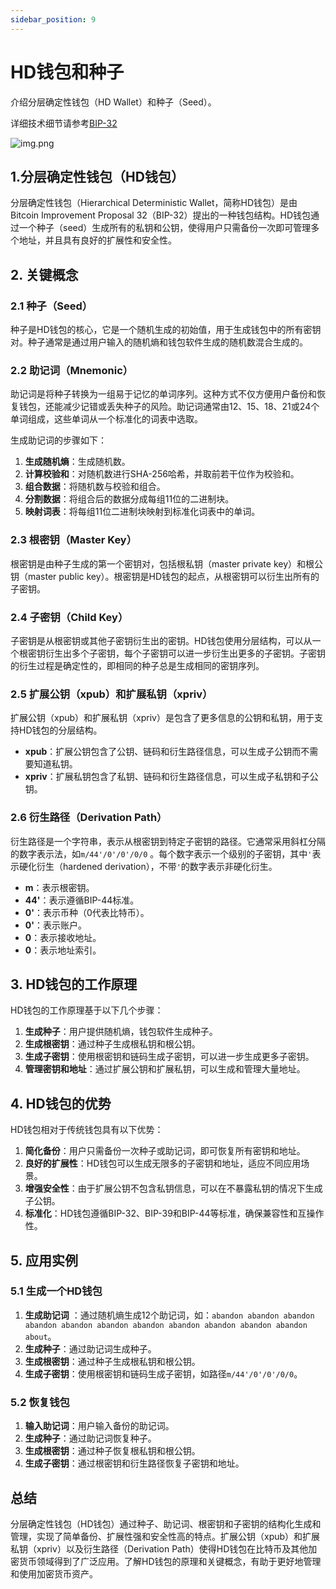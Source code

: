 ```yaml
---
sidebar_position: 9
---
```


# HD钱包和种子

介绍分层确定性钱包（HD Wallet）和种子（Seed）。

详细技术细节请参考[BIP-32](https://github.com/bitcoin/bips/blob/master/bip-0032.mediawiki)

![img.png](/img/bitcoin-hd.png)

## 1.分层确定性钱包（HD钱包）

分层确定性钱包（Hierarchical Deterministic Wallet，简称HD钱包）是由Bitcoin Improvement Proposal
32（BIP-32）提出的一种钱包结构。HD钱包通过一个种子（seed）生成所有的私钥和公钥，使得用户只需备份一次即可管理多个地址，并且具有良好的扩展性和安全性。

## 2. 关键概念

### 2.1 种子（Seed）

种子是HD钱包的核心，它是一个随机生成的初始值，用于生成钱包中的所有密钥对。种子通常是通过用户输入的随机熵和钱包软件生成的随机数混合生成的。

### 2.2 助记词（Mnemonic）

助记词是将种子转换为一组易于记忆的单词序列。这种方式不仅方便用户备份和恢复钱包，还能减少记错或丢失种子的风险。助记词通常由12、15、18、21或24个单词组成，这些单词从一个标准化的词表中选取。

生成助记词的步骤如下：

1. **生成随机熵**：生成随机数。
2. **计算校验和**：对随机数进行SHA-256哈希，并取前若干位作为校验和。
3. **组合数据**：将随机数与校验和组合。
4. **分割数据**：将组合后的数据分成每组11位的二进制块。
5. **映射词表**：将每组11位二进制块映射到标准化词表中的单词。

### 2.3 根密钥（Master Key）

根密钥是由种子生成的第一个密钥对，包括根私钥（master private key）和根公钥（master public key）。根密钥是HD钱包的起点，从根密钥可以衍生出所有的子密钥。

### 2.4 子密钥（Child Key）

子密钥是从根密钥或其他子密钥衍生出的密钥。HD钱包使用分层结构，可以从一个根密钥衍生出多个子密钥，每个子密钥可以进一步衍生出更多的子密钥。子密钥的衍生过程是确定性的，即相同的种子总是生成相同的密钥序列。

### 2.5 扩展公钥（xpub）和扩展私钥（xpriv）

扩展公钥（xpub）和扩展私钥（xpriv）是包含了更多信息的公钥和私钥，用于支持HD钱包的分层结构。

- **xpub**：扩展公钥包含了公钥、链码和衍生路径信息，可以生成子公钥而不需要知道私钥。
- **xpriv**：扩展私钥包含了私钥、链码和衍生路径信息，可以生成子私钥和子公钥。

### 2.6 衍生路径（Derivation Path）

衍生路径是一个字符串，表示从根密钥到特定子密钥的路径。它通常采用斜杠分隔的数字表示法，如`m/44'/0'/0'/0/0`
。每个数字表示一个级别的子密钥，其中`'`表示硬化衍生（hardened derivation），不带`'`的数字表示非硬化衍生。

- **m**：表示根密钥。
- **44'**：表示遵循BIP-44标准。
- **0'**：表示币种（0代表比特币）。
- **0'**：表示账户。
- **0**：表示接收地址。
- **0**：表示地址索引。

## 3. HD钱包的工作原理

HD钱包的工作原理基于以下几个步骤：

1. **生成种子**：用户提供随机熵，钱包软件生成种子。
2. **生成根密钥**：通过种子生成根私钥和根公钥。
3. **生成子密钥**：使用根密钥和链码生成子密钥，可以进一步生成更多子密钥。
4. **管理密钥和地址**：通过扩展公钥和扩展私钥，可以生成和管理大量地址。

## 4. HD钱包的优势

HD钱包相对于传统钱包具有以下优势：

1. **简化备份**：用户只需备份一次种子或助记词，即可恢复所有密钥和地址。
2. **良好的扩展性**：HD钱包可以生成无限多的子密钥和地址，适应不同应用场景。
3. **增强安全性**：由于扩展公钥不包含私钥信息，可以在不暴露私钥的情况下生成子公钥。
4. **标准化**：HD钱包遵循BIP-32、BIP-39和BIP-44等标准，确保兼容性和互操作性。

## 5. 应用实例

### 5.1 生成一个HD钱包

1. **生成助记词**
   ：通过随机熵生成12个助记词，如：`abandon abandon abandon abandon abandon abandon abandon abandon abandon abandon abandon about`。
2. **生成种子**：通过助记词生成种子。
3. **生成根密钥**：通过种子生成根私钥和根公钥。
4. **生成子密钥**：使用根密钥和链码生成子密钥，如路径`m/44'/0'/0'/0/0`。

### 5.2 恢复钱包

1. **输入助记词**：用户输入备份的助记词。
2. **生成种子**：通过助记词恢复种子。
3. **生成根密钥**：通过种子恢复根私钥和根公钥。
4. **生成子密钥**：通过根密钥和衍生路径恢复子密钥和地址。

## 总结

分层确定性钱包（HD钱包）通过种子、助记词、根密钥和子密钥的结构化生成和管理，实现了简单备份、扩展性强和安全性高的特点。扩展公钥（xpub）和扩展私钥（xpriv）以及衍生路径（Derivation
Path）使得HD钱包在比特币及其他加密货币领域得到了广泛应用。了解HD钱包的原理和关键概念，有助于更好地管理和使用加密货币资产。
